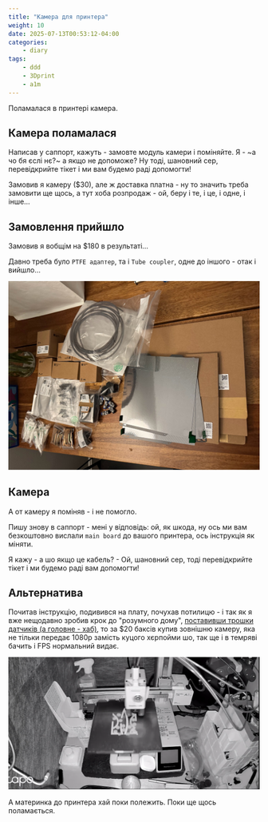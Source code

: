 ```yaml
---
title: "Камера для принтера"
weight: 10
date: 2025-07-13T00:53:12-04:00
categories:
    - diary
tags:
    - ddd
    - 3Dprint
    - a1m
---
```

Поламалася в принтері камера.
<!--more-->
## Камера поламалася

Написав у саппорт, кажуть - замовте модуль камери і поміняйте. Я - ~а чо бя єслі нє?~ а якщо не допоможе? Ну тоді, шановний сер, перевідкрийте тікет і ми вам будемо раді допомогти!

Замовив я камеру ($30), але ж доставка платна - ну то значить треба замовити ще щось, а тут хоба розпродаж - ой, беру і те, і це, і одне, і інше...

## Замовлення прийшло

Замовив я вобщім на $180 в результаті...

Давно треба було `PTFE адаптер`, та і `Tube coupler`, одне до іншого - отак і вийшло...

![замовлення](image.png)

## Камера

А от камеру я поміняв - і не помогло.

Пишу знову в саппорт - мені у відповідь: ой, як шкода, ну ось ми вам безкоштовно вислали `main board` до вашого принтера, ось інструкція як міняти. 

Я кажу - а шо якщо це кабель? - Ой, шановний сер, тоді перевідкрийте тікет і ми будемо раді вам допомогти!

## Альтернатива

Почитав інструкцію, подивився на плату, почухав потилицю - і так як я вже нещодавно зробив крок до "розумного дому", [поставивши трошки датчиків (а головне - хаб)](/posts/2025/06/11/smart-sensors/), то за $20 баксів купив зовнішню камеру, яка не тільки передає 1080p замість куцого хєрпойми шо, так ще і в темряві бачить і FPS нормальний видає.

![камера](image-1.png)

А материнка до принтера хай поки полежить. Поки ще щось поламається.
